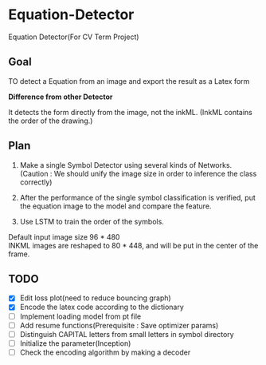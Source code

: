 # Equation-Detector
Equation Detector(For CV Term Project)

## Goal
TO detect a Equation from an image and export the result as a Latex form

**Difference from other Detector**

It detects the form directly from the image, not the inkML.
(InkML contains the order of the drawing.)

## Plan
1. Make a single Symbol Detector using several kinds of Networks.
(Caution : We should unify the image size in order to inference the class correctly)

2. After the performance of the single symbol classification is verified, 
put the equation image to the model and compare the feature.

3. Use LSTM to train the order of the symbols.

Default input image size 96 * 480 \
INKML images are reshaped to 80 * 448, and will be put in the center of the frame.

## TODO
- [x] Edit loss plot(need to reduce bouncing graph)
- [x] Encode the latex code according to the dictionary
- [ ] Implement loading model from pt file
- [ ] Add resume functions(Prerequisite : Save optimizer params)
- [ ] Distinguish CAPITAL letters from small letters in symbol directory
- [ ] Initialize the parameter(Inception)
- [ ] Check the encoding algorithm by making a decoder